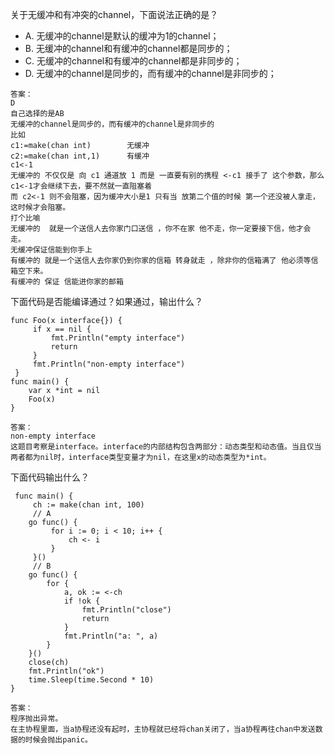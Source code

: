 关于无缓冲和有冲突的channel，下面说法正确的是？

- A. 无缓冲的channel是默认的缓冲为1的channel；
- B. 无缓冲的channel和有缓冲的channel都是同步的；
- C. 无缓冲的channel和有缓冲的channel都是非同步的；
- D. 无缓冲的channel是同步的，而有缓冲的channel是非同步的；

```
答案：
D
自己选择的是AB
无缓冲的channel是同步的，而有缓冲的channel是非同步的
比如
c1:=make(chan int)        无缓冲
c2:=make(chan int,1)      有缓冲
c1<-1                            
无缓冲的 不仅仅是 向 c1 通道放 1 而是 一直要有别的携程 <-c1 接手了 这个参数，那么c1<-1才会继续下去，要不然就一直阻塞着
而 c2<-1 则不会阻塞，因为缓冲大小是1 只有当 放第二个值的时候 第一个还没被人拿走，这时候才会阻塞。
打个比喻
无缓冲的  就是一个送信人去你家门口送信 ，你不在家 他不走，你一定要接下信，他才会走。
无缓冲保证信能到你手上
有缓冲的 就是一个送信人去你家仍到你家的信箱 转身就走 ，除非你的信箱满了 他必须等信箱空下来。
有缓冲的 保证 信能进你家的邮箱
```



下面代码是否能编译通过？如果通过，输出什么？

```
func Foo(x interface{}) {
     if x == nil {
         fmt.Println("empty interface")
         return
     }
     fmt.Println("non-empty interface")
 }
func main() {
    var x *int = nil
    Foo(x)
}
```

```
答案：
non-empty interface
这题目考察是interface。interface的内部结构包含两部分：动态类型和动态值。当且仅当两者都为nil时，interface类型变量才为nil，在这里x的动态类型为*int。
```



下面代码输出什么？

```
 func main() {
     ch := make(chan int, 100)
     // A
    go func() {              
         for i := 0; i < 10; i++ {
             ch <- i
         }
     }()
     // B
    go func() {
        for {
            a, ok := <-ch
            if !ok {
                fmt.Println("close")
                return
            }
            fmt.Println("a: ", a)
        }
    }()
    close(ch)
    fmt.Println("ok")
    time.Sleep(time.Second * 10)
}
```

```
答案：
程序抛出异常。
在主协程里面，当a协程还没有起时，主协程就已经将chan关闭了，当a协程再往chan中发送数据的时候会抛出panic。
```











